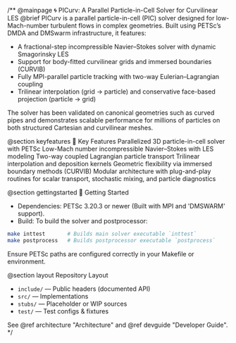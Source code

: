 /** @mainpage 🌀 PICurv: A Parallel Particle-in-Cell Solver for Curvilinear LES
@brief PICurv is a parallel particle-in-cell (PIC) solver designed for low-Mach-number turbulent flows in complex geometries. Built using PETSc’s DMDA and DMSwarm infrastructure, it features:
- A fractional-step incompressible Navier–Stokes solver with dynamic Smagorinsky LES
- Support for body-fitted curvilinear grids and immersed boundaries (CURVIB)
- Fully MPI-parallel particle tracking with two-way Eulerian–Lagrangian coupling
- Trilinear interpolation (grid → particle) and conservative face-based projection (particle → grid)

The solver has been validated on canonical geometries such as curved pipes and demonstrates scalable performance for millions of particles on both structured Cartesian and curvilinear meshes.

@section keyfeatures 🔧 Key Features
Parallelized 3D particle-in-cell solver with PETSc
Low-Mach number incompressible Navier–Stokes with LES modeling
Two-way coupled Lagrangian particle transport
Trilinear interpolation and deposition kernels
Geometric flexibility via immersed boundary methods (CURVIB)
Modular architecture with plug-and-play routines for scalar transport, stochastic mixing, and particle diagnostics

@section gettingstarted 🚀 Getting Started 
- Dependencies: PETSc 3.20.3 or newer (Built with MPI and 'DMSWARM' support).
- Build:
To build the solver and postprocessor:

```bash
make inttest       # Builds main solver executable `inttest`
make postprocess   # Builds postprocessor executable `postprocess`
```

Ensure PETSc paths are configured correctly in your Makefile or environment.

@section layout Repository Layout
- `include/` — Public headers (documented API)
- `src/` — Implementations
- `stubs/` — Placeholder or WIP sources
- `test/` — Test configs & fixtures

See @ref architecture "Architecture" and @ref devguide "Developer Guide".
*/
